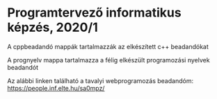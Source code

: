 # Programtervező informatikus képzés, 2020/1

A cppbeadandó mappák tartalmazzák az elkészített c++ beadandókat

A prognyelv mappa tartalmazza a félig elkészült programozási nyelvek beadandót

Az alábbi linken található a tavalyi webprogramozás beadandóm: https://people.inf.elte.hu/sa0mpz/
